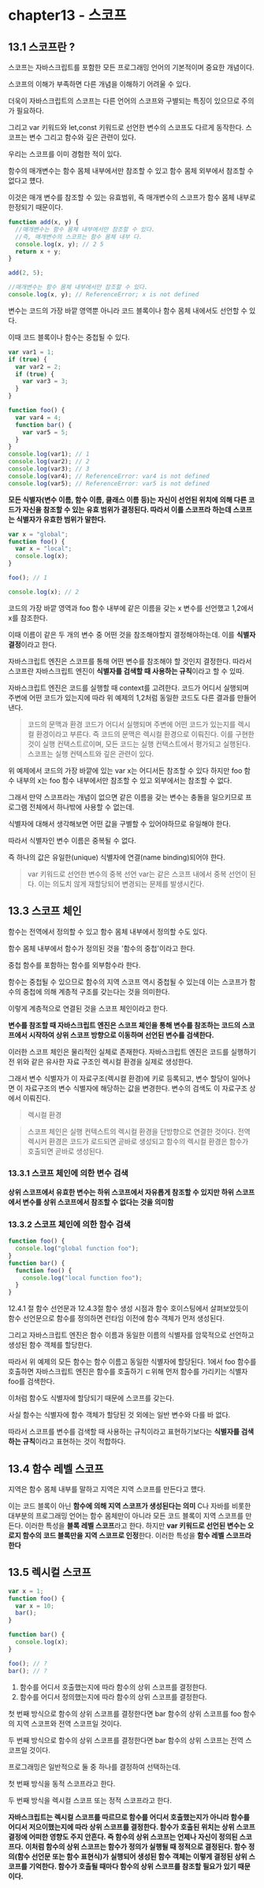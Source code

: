 # chapter13 - 스코프

## 13.1 스코프란 ?

스코프는 자바스크립트를 포함한 모든 프로그래밍 언어의 기본적이며 중요한 개념이다.

스코프의 이해가 부족하면 다른 개념을 이해하기 어려울 수 있다.

더욱이 자바스크립트의 스코프는 다른 언어의 스코프와 구별되는 특징이 있으므로 주의가 필요하다.

그리고 var 키워드와 let,const 키워드로 선언한 변수의 스코프도 다르게 동작한다.
스코프는 변수 그리고 함수와 깊은 관련이 있다.

우리는 스코프를 이미 경험한 적이 있다.

함수의 매개변수는 함수 몸체 내부에서만 참조할 수 있고 함수 몸체 외부에서 참조할 수 없다고 헀다.

이것은 매개 변수를 참조할 수 있는 유효범위, 즉 매개변수의 스코프가 함수 몸체 내부로 한정되기 때문이다.

```js
function add(x, y) {
  //매개변수는 함수 몸체 내부에서만 참조할 수 있다.
  //즉, 매개변수의 스코프는 함수 몸체 내부 다.
  console.log(x, y); // 2 5
  return x + y;
}

add(2, 5);

//매개변수는 함수 몸체 내부에서만 참조할 수 있다.
console.log(x, y); // ReferenceError; x is not defined
```

변수는 코드의 가장 바깥 영역뿐 아니라 코드 블록이나 함수 몸체 내에서도 선언할 수 있다.

이때 코드 블록이나 함수는 중첩될 수 있다.

```js
var var1 = 1;
if (true) {
  var var2 = 2;
  if (true) {
    var var3 = 3;
  }
}

function foo() {
  var var4 = 4;
  function bar() {
    var var5 = 5;
  }
}
console.log(var1); // 1
console.log(var2); // 2
console.log(var3); // 3
console.log(var4); // ReferenceError: var4 is not defined
console.log(var5); // ReferenceError: var5 is not defined
```

**모든 식별자(변수 이름, 함수 이름, 클래스 이름 등)는 자신이 선언된 위치에 의해 다른 코드가 자신을 참조할 수 있는 유효 범위가 결정된다. 따라서 이를 스코프라 하는데 스코프는 식별자가 유효한 범위가 말한다.**

```js
var x = "global";
function foo() {
  var x = "local";
  console.log(x);
}

foo(); // 1

console.log(x); // 2
```

코드의 가장 바깥 영역과 foo 함수 내부에 같은 이름을 갖는 x 변수를 선언했고 1,2에서 x를 참조한다.

이때 이름이 같은 두 개의 변수 중 어떤 것을 참조해야할지 결정해야하는데. 이를 **식별자 결정**이라고 한다.

자바스크립트 엔진은 스코프를 통해 어떤 변수를 참조해야 할 것인지 결정한다. 따라서 스코프란 자바스크립트 엔진이 **식별자를 검색할 때 사용하는 규칙**이라고 할 수 있따.

자바스크립트 엔진은 코드를 실행할 때 context를 고려한다. 코드가 어디서 실행되며 주변에 어떤 코드가 있는지에 따라 위 예제의 1,2처럼 동일한 코드도 다른 결과를 만들어낸다.

> 코드의 문맥과 환경
> 코드가 어디서 실행되며 주변에 어떤 코드가 있는지를 렉시컬 환경이라고 부른다. 즉 코드의 문맥은 렉시컬 환경으로 이뤄진다. 이를 구현한 것이 실행 컨택스트르이며, 모든 코드는 실행 컨택스트에서 평가되고 실행된다. 스코프는 실행 컨텍스트와 깊은 관련이 있다.

위 예제에서 코드의 가장 바깥에 있는 var x는 어디서든 참조할 수 있다 하지만 foo 함수 내부의 x는 foo 함수 내부에서만 참조할 수 있고 외부에서는 참조할 수 없다.

그래서 만약 스코프라는 개념이 없으면 같은 이름을 갖는 변수는 충돌을 일으키므로 프로그램 전체에서 하나밖에 사용할 수 없는데.

식별자에 대해서 생각해보면 어떤 값을 구별할 수 있어야하므로 유일해야 한다.

따라서 식별자인 변수 이름은 중복될 수 없다.

즉 하나의 값은 유일한(unique) 식별자에 연결(name binding)되어야 한다.

> var 키워드로 선언한 변수의 중복 선언
> var는 같은 스코프 내에서 중복 선언이 된다. 이는 의도치 않게 재할당되어 변경되는 문제를 발생시킨다.

## 13.3 스코프 체인

함수는 전역에서 정의할 수 있고 함수 몸체 내부에서 정의할 수도 있다.

함수 몸체 내부에서 함수가 정의된 것을 '함수의 중첩'이라고 한다.

중첩 함수를 포함하는 함수를 외부함수라 한다.

함수는 중첩될 수 있으므로 함수의 지역 스코프 역시 중첩될 수 있는데 이는 스코프가 함수의 중첩에 의해 계층적 구조를 갖는다는 것을 의미한다.

이렇게 계층적으로 연결된 것을 스코프 체인이라고 한다.

**변수를 참조할 때 자바스크립트 엔진은 스코프 체인을 통해 변수를 참조하는 코드의 스코프에서 시작하여 상위 스코프 방향으로 이동하며 선언된 변수를 검색한다.**

이러한 스코프 체인은 물리적인 실체로 존재한다. 자바스크립트 엔진은 코드를 실행하기 전 위와 같은 유사한 자료 구조인 렉시컬 환경을 실제로 생성한다.

그래서 변수 식별자가 이 자료구조(렉시컬 환경)에 키로 등록되고, 변수 할당이 일어나면 이 자료구조의 변수 식별자에 해당하는 값을 변경한다. 변수의 검색도 이 자료구조 상에서 이뤄진다.

> 렉시컬 환경

> 스코프 체인은 실행 컨텍스트의 렉시컬 환경을 단방향으로 연결한 것이다. 전역 렉시커 환경은 코드가 로드되면 곧바로 생성되고 함수의 렉시컬 환경은 함수가 호출되면 곧바로 생성된다.

### 13.3.1 스코프 체인에 의한 변수 검색

**상위 스코프에서 유효한 변수는 하위 스코프에서 자유롭게 참조할 수 있지만 하위 스코프에서 변수를 상위 스코프에서 참조할 수 없다는 것을 의미함**

### 13.3.2 스코프 체인에 의한 함수 검색

```js
function foo() {
  console.log("global function foo");
}
function bar() {
  function foo() {
    console.log("local function foo");
  }
}
```

12.4.1 절 함수 선언문과 12.4.3절 함수 생성 시점과 함수 호이스팅에서 살펴보았듯이 함수 선언문으로 함수를 정의하면 런타임 이전에 함수 객체가 먼저 생성된다.

그리고 자바스크립트 엔진은 함수 이름과 동일한 이름의 식별자를 암묵적으로 선언하고 생성된 함수 객체를 할당한다.

따라서 위 예제의 모든 함수는 함수 이름고 동일한 식별자에 할당된다.
1에서 foo 함수를 호출하면 자바스크립트 엔진은 함수를 호출하기 ㄷ위해 먼저 함수를 가리키는 식별자 foo를 검색한다.

이처럼 함수도 식별자에 할당되기 때문에 스코프를 갖는다.

사실 함수는 식별자에 함수 객체가 할당된 것 외에는 일반 변수와 다를 바 없다.

따라서 스코프를 변수를 검색할 때 사용하는 규칙이라고 표현하기보다는 **식별자를 검색하는 규칙**이라고 표현하는 것이 적합하다.

## 13.4 함수 레벨 스코프

지역은 함수 몸체 내부를 말하고 지역은 지역 스코프를 만든다고 헀다.

이는 코드 블록이 아닌 **함수에 의해 지역 스코프가 생성된다는 의미**
C나 자바를 비롯한 대부분의 프로그래밍 언어는 함수 몸체만이 아니라 모든 코드 블록이 지역 스코프를 만든다.
이러한 특성을 **블록 레벨 스코프**라고 한다.
하지만 **var 키워드로 선언된 변수는 오로지 함수의 코드 블록만을 지역 스코프로 인정**한다.
이러한 특성을 **함수 레벨 스코프라 한다**

## 13.5 렉시컬 스코프

```js
var x = 1;
function foo() {
  var x = 10;
  bar();
}

function bar() {
  console.log(x);
}

foo(); // ?
bar(); // ?
```

1. 함수를 어디서 호출했는지에 따라 함수의 상위 스코프를 결정한다.
2. 함수를 어디서 정의했는지에 따라 함수의 상위 스코프를 결정한다.

첫 번째 방식으로 함수의 상위 스코프를 결정한다면 bar 함수의 상위 스코프를 foo 함수의 지역 스코프와 전역 스코프일 것이다.

두 번째 방식으로 함수의 상위 스코프를 결정한다면 bar 함수의 상위 스코프는 전역 스코프일 것이다.

프로그래밍은 일반적으로 둘 중 하나를 결정하여 선택하는데.

첫 번째 방식을 동적 스코프라고 한다.

두 번째 방식을 렉시컬 스코프 또는 정적 스코프라고 한다.

**자바스크립트는 렉시컬 스코프를 따르므로 함수를 어디서 호출했는지가 아니라 함수를 어디서 저으이했는지에 따라 상위 스코프를 결정한다. 함수가 호출된 위치는 상위 스코프 결정에 어떠한 영향도 주지 안흔다. 즉 함수의 상위 스코프는 언제나 자신이 정의된 스코프다.**
**이처럼 함수의 상위 스코프는 함수가 정의가 실행될 때 정적으로 결정된다. 함수 정의(함수 선언문 또는 함수 표현식)가 실행되어 생성된 함수 객체는 이렇게 결정된 상위 스코프를 기억한다. 함수가 호출될 때마다 함수의 상위 스코프를 참조할 필요가 있기 때문이다.**
